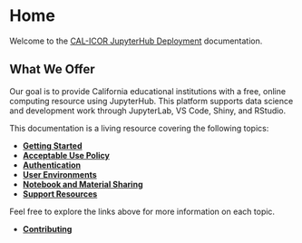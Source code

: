 # Home

Welcome to the [CAL-ICOR JupyterHub Deployment](https://cal-icor.org)
documentation.

## What We Offer
Our goal is to provide California educational institutions with a free, online
computing resource using JupyterHub. This platform supports data science and
development work through JupyterLab, VS Code, Shiny, and RStudio.

This documentation is a living resource covering the following topics:
- **[Getting Started](getting_started)**
- **[Acceptable Use Policy](acceptable_use)**
- **[Authentication](authentication)**
- **[User Environments](user_environments)**
- **[Notebook and Material Sharing](notebooks_materials)**
- **[Support Resources](support_resources)**

Feel free to explore the links above for more information on each topic.
- **[Contributing](https://github.com/cal-icor/docs)**